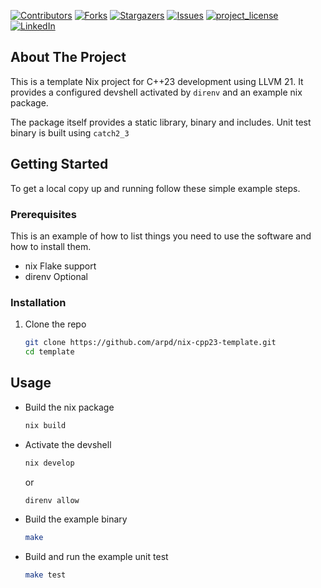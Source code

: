 <!-- PROJECT SHIELDS -->
<!--
*** I'm using markdown "reference style" links for readability.
*** Reference links are enclosed in brackets [ ] instead of parentheses ( ).
*** See the bottom of this document for the declaration of the reference variables
*** for contributors-url, forks-url, etc. This is an optional, concise syntax you may use.
*** https://www.markdownguide.org/basic-syntax/#reference-style-links
-->
[![Contributors][contributors-shield]][contributors-url]
[![Forks][forks-shield]][forks-url]
[![Stargazers][stars-shield]][stars-url]
[![Issues][issues-shield]][issues-url]
[![project_license][license-shield]][license-url]
[![LinkedIn][linkedin-shield]][linkedin-url]


<!-- ABOUT THE PROJECT -->
## About The Project

This is a template Nix project for C++23 development using LLVM 21.
It provides a configured devshell activated by `direnv` and an example nix package.

The package itself provides a static library, binary and includes.
Unit test binary is built using `catch2_3`

<!-- GETTING STARTED -->
## Getting Started

To get a local copy up and running follow these simple example steps.

### Prerequisites

This is an example of how to list things you need to use the software and how to install them.
* nix
  Flake support
* direnv
  Optional

### Installation

1. Clone the repo
   ```sh
   git clone https://github.com/arpd/nix-cpp23-template.git
   cd template
   ```

<!-- USAGE EXAMPLES -->
## Usage

- Build the nix package
   ```sh
   nix build
   ```
- Activate the devshell
   ```sh
   nix develop
   ```
   or
   ```sh
   direnv allow
   ```
- Build the example binary
   ```sh
   make
   ```
- Build and run the example unit test
   ```sh
   make test
   ```

<!-- MARKDOWN LINKS & IMAGES -->
<!-- https://www.markdownguide.org/basic-syntax/#reference-style-links -->
[contributors-shield]: https://img.shields.io/github/contributors/arpd/nix-cpp23-template.svg?style=for-the-badge
[contributors-url]: https://github.com/arpd/nix-cpp23-template/graphs/contributors
[forks-shield]: https://img.shields.io/github/forks/arpd/nix-cpp23-template.svg?style=for-the-badge
[forks-url]: https://github.com/arpd/nix-cpp23-template/network/members
[stars-shield]: https://img.shields.io/github/stars/arpd/nix-cpp23-template.svg?style=for-the-badge
[stars-url]: https://github.com/arpd/nix-cpp23-template/stargazers
[issues-shield]: https://img.shields.io/github/issues/arpd/nix-cpp23-template.svg?style=for-the-badge
[issues-url]: https://github.com/arpd/nix-cpp23-template/issues
[license-shield]: https://img.shields.io/github/license/arpd/nix-cpp23-template.svg?style=for-the-badge
[license-url]: https://github.com/arpd/nix-cpp23-template/blob/master/LICENSE.txt
[linkedin-shield]: https://img.shields.io/badge/-LinkedIn-black.svg?style=for-the-badge&logo=linkedin&colorB=555
[linkedin-url]: https://linkedin.com/in/linkedin_username
[product-screenshot]: images/screenshot.png
[Next.js]: https://img.shields.io/badge/next.js-000000?style=for-the-badge&logo=nextdotjs&logoColor=white
[Next-url]: https://nextjs.org/
[React.js]: https://img.shields.io/badge/React-20232A?style=for-the-badge&logo=react&logoColor=61DAFB
[React-url]: https://reactjs.org/
[Vue.js]: https://img.shields.io/badge/Vue.js-35495E?style=for-the-badge&logo=vuedotjs&logoColor=4FC08D
[Vue-url]: https://vuejs.org/
[Angular.io]: https://img.shields.io/badge/Angular-DD0031?style=for-the-badge&logo=angular&logoColor=white
[Angular-url]: https://angular.io/
[Svelte.dev]: https://img.shields.io/badge/Svelte-4A4A55?style=for-the-badge&logo=svelte&logoColor=FF3E00
[Svelte-url]: https://svelte.dev/
[Laravel.com]: https://img.shields.io/badge/Laravel-FF2D20?style=for-the-badge&logo=laravel&logoColor=white
[Laravel-url]: https://laravel.com
[Bootstrap.com]: https://img.shields.io/badge/Bootstrap-563D7C?style=for-the-badge&logo=bootstrap&logoColor=white
[Bootstrap-url]: https://getbootstrap.com
[JQuery.com]: https://img.shields.io/badge/jQuery-0769AD?style=for-the-badge&logo=jquery&logoColor=white
[JQuery-url]: https://jquery.com 
